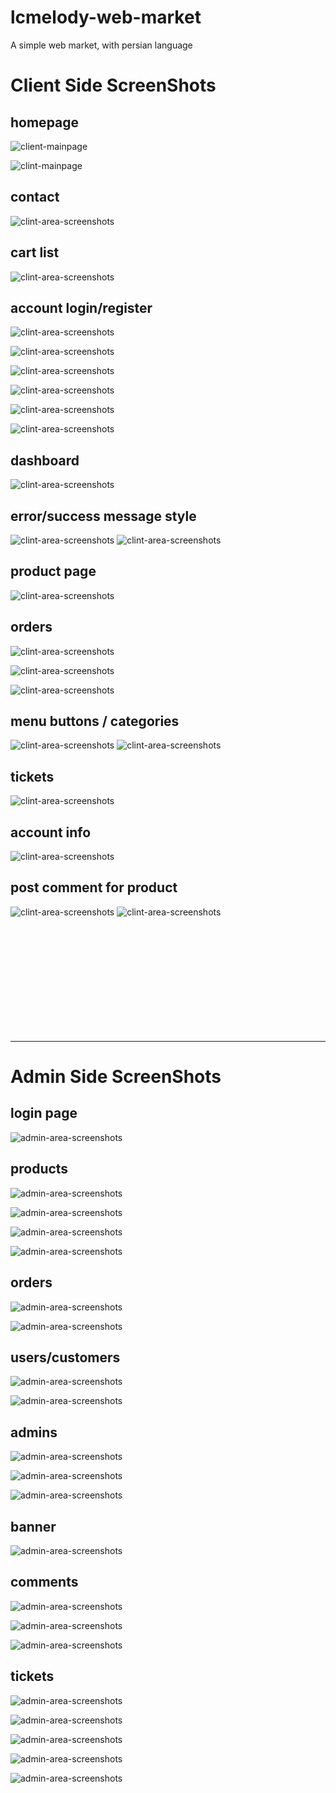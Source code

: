 # lcmelody-web-market
A simple web market, with persian language

# Client Side ScreenShots

## homepage
![client-mainpage](http://senioradministrator.com/mewware/p-lcmelody-sss/lcmelody-sss/client-panel/Screenshot%20from%202022-08-20%2009-32-18.png)

![clint-mainpage](http://senioradministrator.com/mewware/p-lcmelody-sss/lcmelody-sss/client-panel/Screenshot%20from%202022-08-20%2009-32-41.png)


## contact
![clint-area-screenshots](http://senioradministrator.com/mewware/p-lcmelody-sss/lcmelody-sss/client-panel/Screenshot%20from%202022-08-20%2009-32-54.png)

 ## cart list
![clint-area-screenshots](http://senioradministrator.com/mewware/p-lcmelody-sss/lcmelody-sss/client-panel/Screenshot%20from%202022-08-20%2009-59-53.png)



## account login/register
![clint-area-screenshots](http://senioradministrator.com/mewware/p-lcmelody-sss/lcmelody-sss/client-panel/Screenshot%20from%202022-08-20%2009-36-02.png)

![clint-area-screenshots](http://senioradministrator.com/mewware/p-lcmelody-sss/lcmelody-sss/client-panel/Screenshot%20from%202022-08-20%2009-37-04.png)

![clint-area-screenshots](http://senioradministrator.com/mewware/p-lcmelody-sss/lcmelody-sss/client-panel/Screenshot%20from%202022-08-20%2009-36-05.png)

![clint-area-screenshots](http://senioradministrator.com/mewware/p-lcmelody-sss/lcmelody-sss/client-panel/Screenshot%20from%202022-08-20%2009-36-08.png)

![clint-area-screenshots](http://senioradministrator.com/mewware/p-lcmelody-sss/lcmelody-sss/client-panel/Screenshot%20from%202022-08-20%2009-37-07.png)

![clint-area-screenshots](http://senioradministrator.com/mewware/p-lcmelody-sss/lcmelody-sss/client-panel/Screenshot%20from%202022-08-20%2009-36-12.png)



 ## dashboard
![clint-area-screenshots](http://senioradministrator.com/mewware/p-lcmelody-sss/lcmelody-sss/client-panel/Screenshot%20from%202022-08-20%2009-55-36.png)



## error/success message style
![clint-area-screenshots](http://senioradministrator.com/mewware/p-lcmelody-sss/lcmelody-sss/client-panel/Screenshot%20from%202022-08-20%2009-36-54.png)
![clint-area-screenshots](http://senioradministrator.com/mewware/p-lcmelody-sss/lcmelody-sss/client-panel/Screenshot%20from%202022-08-20%2009-56-59.png)


 ## product page
![clint-area-screenshots](http://senioradministrator.com/mewware/p-lcmelody-sss/lcmelody-sss/client-panel/Screenshot%20from%202022-08-20%2009-35-03.png)


## orders
![clint-area-screenshots](http://senioradministrator.com/mewware/p-lcmelody-sss/lcmelody-sss/client-panel/Screenshot%20from%202022-08-20%2009-55-47.png)

![clint-area-screenshots](http://senioradministrator.com/mewware/p-lcmelody-sss/lcmelody-sss/client-panel/Screenshot%20from%202022-08-20%2010-00-25.png)


![clint-area-screenshots](http://senioradministrator.com/mewware/p-lcmelody-sss/lcmelody-sss/client-panel/Screenshot%20from%202022-08-20%2010-00-29.png)


## menu buttons / categories
![clint-area-screenshots](http://senioradministrator.com/mewware/p-lcmelody-sss/lcmelody-sss/client-panel/Screenshot%20from%202022-08-20%2009-35-11.png)
![clint-area-screenshots](http://senioradministrator.com/mewware/p-lcmelody-sss/lcmelody-sss/client-panel/Screenshot%20from%202022-08-20%2009-35-17.png)



## tickets
![clint-area-screenshots](http://senioradministrator.com/mewware/p-lcmelody-sss/lcmelody-sss/client-panel/Screenshot%20from%202022-08-20%2009-55-50.png)


## account info
![clint-area-screenshots](http://senioradministrator.com/mewware/p-lcmelody-sss/lcmelody-sss/client-panel/Screenshot%20from%202022-08-20%2009-56-01.png)

## post comment for product
![clint-area-screenshots](http://senioradministrator.com/mewware/p-lcmelody-sss/lcmelody-sss/client-panel/Screenshot%20from%202022-08-20%2009-56-41.png)
![clint-area-screenshots](http://senioradministrator.com/mewware/p-lcmelody-sss/lcmelody-sss/client-panel/Screenshot%20from%202022-08-20%2009-58-48.png)










<br/>
<br/>
<br/>
<br/>
<br/>
<br/>
<br/>
<br/>
<br/>
<br/>

__________________________________________________________
# Admin Side ScreenShots


## login page
![admin-area-screenshots](http://senioradministrator.com/mewware/p-lcmelody-sss/lcmelody-sss/admin-panel/Screenshot%20from%202022-08-20%2009-41-59.png)

## products
![admin-area-screenshots](http://senioradministrator.com/mewware/p-lcmelody-sss/lcmelody-sss/admin-panel/Screenshot%20from%202022-08-20%2009-42-18.png)

![admin-area-screenshots](http://senioradministrator.com/mewware/p-lcmelody-sss/lcmelody-sss/admin-panel/Screenshot%20from%202022-08-20%2009-42-31.png)


![admin-area-screenshots](http://senioradministrator.com/mewware/p-lcmelody-sss/lcmelody-sss/admin-panel/Screenshot%20from%202022-08-20%2009-42-39.png)


![admin-area-screenshots](http://senioradministrator.com/mewware/p-lcmelody-sss/lcmelody-sss/admin-panel/Screenshot%20from%202022-08-20%2009-42-43.png)


## orders
![admin-area-screenshots](http://senioradministrator.com/mewware/p-lcmelody-sss/lcmelody-sss/admin-panel/Screenshot%20from%202022-08-20%2009-42-47.png)

![admin-area-screenshots](http://senioradministrator.com/mewware/p-lcmelody-sss/lcmelody-sss/admin-panel/Screenshot%20from%202022-08-20%2009-42-52.png)


## users/customers
![admin-area-screenshots](http://senioradministrator.com/mewware/p-lcmelody-sss/lcmelody-sss/admin-panel/Screenshot%20from%202022-08-20%2009-43-18.png)


![admin-area-screenshots](http://senioradministrator.com/mewware/p-lcmelody-sss/lcmelody-sss/admin-panel/Screenshot%20from%202022-08-20%2009-43-22.png)


## admins
![admin-area-screenshots](http://senioradministrator.com/mewware/p-lcmelody-sss/lcmelody-sss/admin-panel/Screenshot%20from%202022-08-20%2009-43-27.png)


![admin-area-screenshots](http://senioradministrator.com/mewware/p-lcmelody-sss/lcmelody-sss/admin-panel/Screenshot%20from%202022-08-20%2009-43-31.png)


![admin-area-screenshots](http://senioradministrator.com/mewware/p-lcmelody-sss/lcmelody-sss/admin-panel/Screenshot%20from%202022-08-20%2009-43-35.png)

## banner
![admin-area-screenshots](http://senioradministrator.com/mewware/p-lcmelody-sss/lcmelody-sss/admin-panel/Screenshot%20from%202022-08-20%2009-43-55.png)

## comments
![admin-area-screenshots](http://senioradministrator.com/mewware/p-lcmelody-sss/lcmelody-sss/admin-panel/Screenshot%20from%202022-08-20%2009-57-28.png)

![admin-area-screenshots](http://senioradministrator.com/mewware/p-lcmelody-sss/lcmelody-sss/admin-panel/Screenshot%20from%202022-08-20%2009-58-24.png)

![admin-area-screenshots](http://senioradministrator.com/mewware/p-lcmelody-sss/lcmelody-sss/admin-panel/Screenshot%20from%202022-08-20%2009-58-35.png)









## tickets
![admin-area-screenshots](http://senioradministrator.com/mewware/p-lcmelody-sss/lcmelody-sss/admin-panel/Screenshot%20from%202022-08-20%2009-48-47.png)

![admin-area-screenshots](http://senioradministrator.com/mewware/p-lcmelody-sss/lcmelody-sss/admin-panel/Screenshot%20from%202022-08-20%2009-48-59.png)



![admin-area-screenshots](http://senioradministrator.com/mewware/p-lcmelody-sss/lcmelody-sss/admin-panel/Screenshot%20from%202022-08-20%2009-49-04.png)


![admin-area-screenshots](http://senioradministrator.com/mewware/p-lcmelody-sss/lcmelody-sss/admin-panel/Screenshot%20from%202022-08-20%2009-49-46.png)


![admin-area-screenshots](http://senioradministrator.com/mewware/p-lcmelody-sss/lcmelody-sss/admin-panel/Screenshot%20from%202022-08-20%2009-49-30.png)


